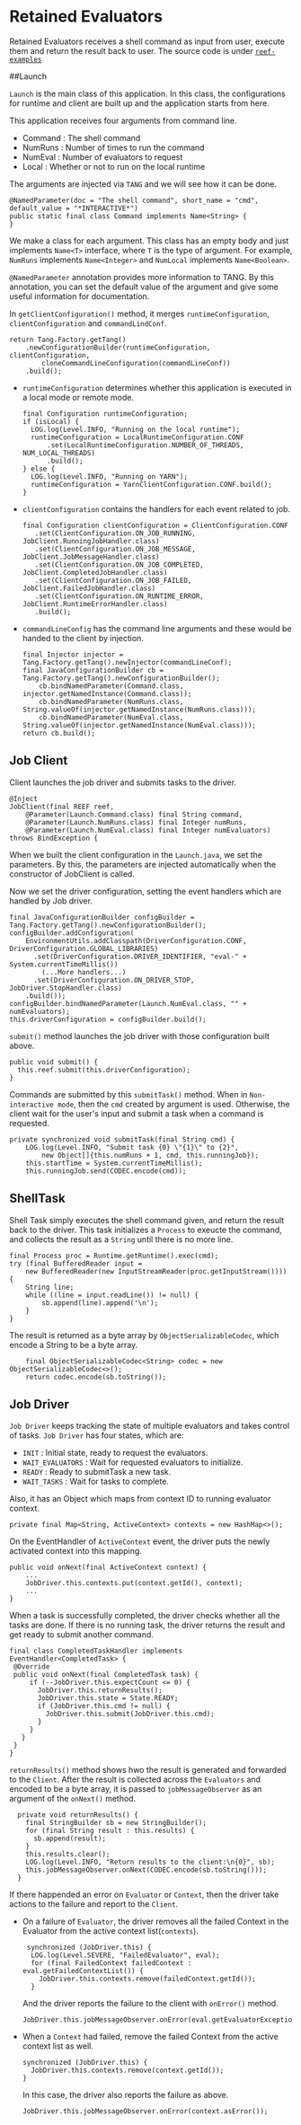 # Retained Evaluators
Retained Evaluators receives a shell command as input from user, execute them and return the result back to user. The source code is under [`reef-examples`](https://github.com/Microsoft-CISL/REEF/tree/master/reef-examples/src/main/java/com/microsoft/reef/examples/retained_eval)


##Launch

`Launch` is the main class of this application. In this class, the configurations for runtime and client are built up and the application starts from here.

This application receives four arguments from command line.

* Command : The shell command
* NumRuns : Number of times to run the command
* NumEval : Number of evaluators to request
* Local : Whether or not to run on the local runtime

The arguments are injected via `TANG` and we will see how it can be done.

```
@NamedParameter(doc = "The shell command", short_name = "cmd", default_value = "*INTERACTIVE*")
public static final class Command implements Name<String> {
}
```
We make a class for each argument. This class has an empty body and just implements `Name<T>` interface, where `T` is the type of argument. For example, `NumRuns` implements `Name<Integer>` and `NumLocal` implements `Name<Boolean>`.

`@NamedParameter` annotation provides more information to TANG. By this annotation, you can set the default value of the argument and give some useful information for documentation.


In `getClientConfiguration()` method, it merges `runtimeConfiguration`, `clientConfiguration` and `commandLindConf`.

```
return Tang.Factory.getTang()
    .newConfigurationBuilder(runtimeConfiguration, clientConfiguration,
        cloneCommandLineConfiguration(commandLineConf))
    .build();

```

* `runtimeConfiguration` determines whether this application is executed in a local mode or remote mode. 

	```
	final Configuration runtimeConfiguration;
	if (isLocal) {
	  LOG.log(Level.INFO, "Running on the local runtime");
	  runtimeConfiguration = LocalRuntimeConfiguration.CONF
	      .set(LocalRuntimeConfiguration.NUMBER_OF_THREADS, NUM_LOCAL_THREADS)
	      .build();
	} else {
	  LOG.log(Level.INFO, "Running on YARN");
	  runtimeConfiguration = YarnClientConfiguration.CONF.build();
	}
	```

* `clientConfiguration` contains the handlers for each event related to job.
	
	```
	final Configuration clientConfiguration = ClientConfiguration.CONF
	   .set(ClientConfiguration.ON_JOB_RUNNING, JobClient.RunningJobHandler.class)
	   .set(ClientConfiguration.ON_JOB_MESSAGE, JobClient.JobMessageHandler.class)
	   .set(ClientConfiguration.ON_JOB_COMPLETED, JobClient.CompletedJobHandler.class)
	   .set(ClientConfiguration.ON_JOB_FAILED, JobClient.FailedJobHandler.class)
	   .set(ClientConfiguration.ON_RUNTIME_ERROR, JobClient.RuntimeErrorHandler.class)
	   .build();
	```
 
* `commandLineConfig` has the command line arguments and these would be handed to the client by injection.


	```
	final Injector injector = Tang.Factory.getTang().newInjector(commandLineConf);
	final JavaConfigurationBuilder cb = Tang.Factory.getTang().newConfigurationBuilder();
	    cb.bindNamedParameter(Command.class, injector.getNamedInstance(Command.class));
	    cb.bindNamedParameter(NumRuns.class, String.valueOf(injector.getNamedInstance(NumRuns.class)));
	    cb.bindNamedParameter(NumEval.class, String.valueOf(injector.getNamedInstance(NumEval.class)));
	return cb.build();
	```


## Job Client
Client launches the job driver and submits tasks to the driver. 

```
@Inject
JobClient(final REEF reef,
    @Parameter(Launch.Command.class) final String command,
    @Parameter(Launch.NumRuns.class) final Integer numRuns,
    @Parameter(Launch.NumEval.class) final Integer numEvaluators) throws BindException {
```
When we built the client configuration in the `Launch.java`, we set the parameters. By this, the parameters are injected automatically when the constructor of JobClient is called.

Now we set the driver configuration, setting the event handlers which are handled by Job driver.

```
final JavaConfigurationBuilder configBuilder = Tang.Factory.getTang().newConfigurationBuilder();
configBuilder.addConfiguration(
    EnvironmentUtils.addClasspath(DriverConfiguration.CONF, DriverConfiguration.GLOBAL_LIBRARIES)
      .set(DriverConfiguration.DRIVER_IDENTIFIER, "eval-" + System.currentTimeMillis())
        (...More handlers...)
      .set(DriverConfiguration.ON_DRIVER_STOP, JobDriver.StopHandler.class)
    .build());
configBuilder.bindNamedParameter(Launch.NumEval.class, "" + numEvaluators);
this.driverConfiguration = configBuilder.build();
```

`submit()` method launches the job driver with those configuration built above.

```
public void submit() {
  this.reef.submit(this.driverConfiguration);
}
```

Commands are submitted by this `submitTask()` method. When in `Non-interactive mode`, then the `cmd` created by argument is used. Otherwise, the client wait for the user's input and submit a task when a command is requested.

```
private synchronized void submitTask(final String cmd) {
    LOG.log(Level.INFO, "Submit task {0} \"{1}\" to {2}",
        new Object[]{this.numRuns + 1, cmd, this.runningJob});
    this.startTime = System.currentTimeMillis();
    this.runningJob.send(CODEC.encode(cmd));
```

## ShellTask
Shell Task simply executes the shell command given, and return the result back to the driver. 
This task initializes a `Process` to exeucte the command, and collects the result as a `String` until there is no more line.

```
final Process proc = Runtime.getRuntime().exec(cmd);
try (final BufferedReader input =
    new BufferedReader(new InputStreamReader(proc.getInputStream()))) {
    String line;
    while ((line = input.readLine()) != null) {
        sb.append(line).append('\n');
    }
}
```
The result is returned as a byte array by `ObjectSerializableCodec`, which encode a String to be a byte array.

```
    final ObjectSerializableCodec<String> codec = new ObjectSerializableCodec<>();
    return codec.encode(sb.toString());
```

## Job Driver
`Job Driver` keeps tracking the state of multiple evaluators and takes control of tasks. `Job Driver` has four states, which are:

* `INIT` : Initial state, ready to request the evaluators.
* `WAIT_EVALUATORS` : Wait for requested evaluators to initialize.
* `READY` : Ready to submitTask a new task.
* `WAIT_TASKS` : Wait for tasks to complete.

Also, it has an Object which maps from context ID to running evaluator context.

```
private final Map<String, ActiveContext> contexts = new HashMap<>();
```

On the EventHandler of `ActiveContext` event, the driver puts the newly activated context into this mapping.

```
public void onNext(final ActiveContext context) {
  	...
    JobDriver.this.contexts.put(context.getId(), context);
    ...
}
```
When a task is successfully completed, the driver checks whether all the tasks are done. If there is no running task, the driver returns the result and get ready to submit another command.
  
 ```
final class CompletedTaskHandler implements EventHandler<CompletedTask> {
  @Override
  public void onNext(final CompletedTask task) {
      if (--JobDriver.this.expectCount <= 0) {
        JobDriver.this.returnResults();
        JobDriver.this.state = State.READY;
        if (JobDriver.this.cmd != null) {
          JobDriver.this.submit(JobDriver.this.cmd);
        }
      }
    }
  }
}
```
`returnResults()` method shows hwo the result is generated and forwarded to the `Client`. After the result is collected across the `Evaluators` and encoded to be a byte array, it is passed to `jobMessageObserver` as an argument of the `onNext()` method.

```
  private void returnResults() {
    final StringBuilder sb = new StringBuilder();
    for (final String result : this.results) {
      sb.append(result);
    }
    this.results.clear();
    LOG.log(Level.INFO, "Return results to the client:\n{0}", sb);
    this.jobMessageObserver.onNext(CODEC.encode(sb.toString()));
  }
```

If there happended an error on `Evaluator` or `Context`, then the driver take actions to the failure and report to the `Client`.

* On a failure of `Evaluator`, the driver removes all the failed Context in the Evaluator from the active context list(`contexts`).

	``` 
     synchronized (JobDriver.this) {
      LOG.log(Level.SEVERE, "FailedEvaluator", eval);
      for (final FailedContext failedContext : eval.getFailedContextList()) {
        JobDriver.this.contexts.remove(failedContext.getId());
      }
	```
	
	And the driver reports the failure to the client with `onError()` method.
	
	```
	JobDriver.this.jobMessageObserver.onError(eval.getEvaluatorException());
	```
	
* When a `Context` had failed, remove the failed Context from the active context list as well.

	```
	synchronized (JobDriver.this) {
      JobDriver.this.contexts.remove(context.getId());
    }
	```
	In this case, the driver also reports the failure as above.
	
	```
    JobDriver.this.jobMessageObserver.onError(context.asError());
    ```
